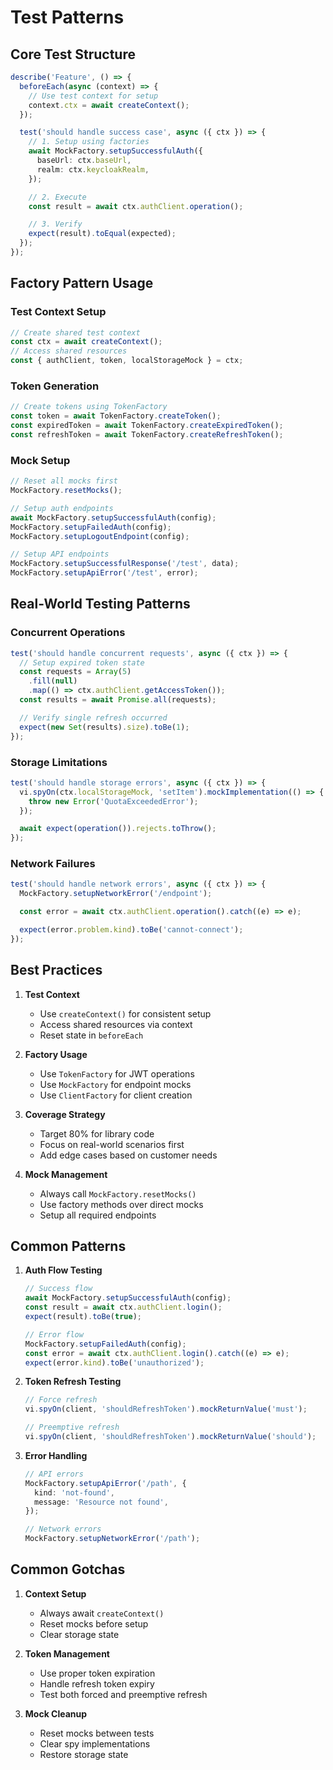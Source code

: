 # Test Patterns

## Core Test Structure

```typescript
describe('Feature', () => {
  beforeEach(async (context) => {
    // Use test context for setup
    context.ctx = await createContext();
  });

  test('should handle success case', async ({ ctx }) => {
    // 1. Setup using factories
    await MockFactory.setupSuccessfulAuth({
      baseUrl: ctx.baseUrl,
      realm: ctx.keycloakRealm,
    });

    // 2. Execute
    const result = await ctx.authClient.operation();

    // 3. Verify
    expect(result).toEqual(expected);
  });
});
```

## Factory Pattern Usage

### Test Context Setup

```typescript
// Create shared test context
const ctx = await createContext();
// Access shared resources
const { authClient, token, localStorageMock } = ctx;
```

### Token Generation

```typescript
// Create tokens using TokenFactory
const token = await TokenFactory.createToken();
const expiredToken = await TokenFactory.createExpiredToken();
const refreshToken = await TokenFactory.createRefreshToken();
```

### Mock Setup

```typescript
// Reset all mocks first
MockFactory.resetMocks();

// Setup auth endpoints
await MockFactory.setupSuccessfulAuth(config);
MockFactory.setupFailedAuth(config);
MockFactory.setupLogoutEndpoint(config);

// Setup API endpoints
MockFactory.setupSuccessfulResponse('/test', data);
MockFactory.setupApiError('/test', error);
```

## Real-World Testing Patterns

### Concurrent Operations

```typescript
test('should handle concurrent requests', async ({ ctx }) => {
  // Setup expired token state
  const requests = Array(5)
    .fill(null)
    .map(() => ctx.authClient.getAccessToken());
  const results = await Promise.all(requests);

  // Verify single refresh occurred
  expect(new Set(results).size).toBe(1);
});
```

### Storage Limitations

```typescript
test('should handle storage errors', async ({ ctx }) => {
  vi.spyOn(ctx.localStorageMock, 'setItem').mockImplementation(() => {
    throw new Error('QuotaExceededError');
  });

  await expect(operation()).rejects.toThrow();
});
```

### Network Failures

```typescript
test('should handle network errors', async ({ ctx }) => {
  MockFactory.setupNetworkError('/endpoint');

  const error = await ctx.authClient.operation().catch((e) => e);

  expect(error.problem.kind).toBe('cannot-connect');
});
```

## Best Practices

1. **Test Context**

   - Use `createContext()` for consistent setup
   - Access shared resources via context
   - Reset state in `beforeEach`

2. **Factory Usage**

   - Use `TokenFactory` for JWT operations
   - Use `MockFactory` for endpoint mocks
   - Use `ClientFactory` for client creation

3. **Coverage Strategy**

   - Target 80% for library code
   - Focus on real-world scenarios first
   - Add edge cases based on customer needs

4. **Mock Management**
   - Always call `MockFactory.resetMocks()`
   - Use factory methods over direct mocks
   - Setup all required endpoints

## Common Patterns

1. **Auth Flow Testing**

   ```typescript
   // Success flow
   await MockFactory.setupSuccessfulAuth(config);
   const result = await ctx.authClient.login();
   expect(result).toBe(true);

   // Error flow
   MockFactory.setupFailedAuth(config);
   const error = await ctx.authClient.login().catch((e) => e);
   expect(error.kind).toBe('unauthorized');
   ```

2. **Token Refresh Testing**

   ```typescript
   // Force refresh
   vi.spyOn(client, 'shouldRefreshToken').mockReturnValue('must');

   // Preemptive refresh
   vi.spyOn(client, 'shouldRefreshToken').mockReturnValue('should');
   ```

3. **Error Handling**

   ```typescript
   // API errors
   MockFactory.setupApiError('/path', {
     kind: 'not-found',
     message: 'Resource not found',
   });

   // Network errors
   MockFactory.setupNetworkError('/path');
   ```

## Common Gotchas

1. **Context Setup**

   - Always await `createContext()`
   - Reset mocks before setup
   - Clear storage state

2. **Token Management**

   - Use proper token expiration
   - Handle refresh token expiry
   - Test both forced and preemptive refresh

3. **Mock Cleanup**
   - Reset mocks between tests
   - Clear spy implementations
   - Restore storage state
